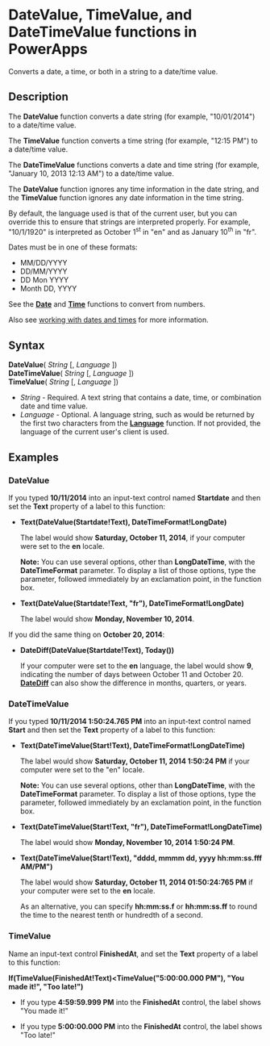<properties
	pageTitle="DateValue, TimeValue, and DateTimeValue functions | Microsoft PowerApps"
	description="Reference information, including syntax and examples, for the DateValue, TimeValue, and DateTimeValue functions in PowerApps"
	services=""
	suite="powerapps"
	documentationCenter="na"
	authors="gregli-msft"
	manager="dwrede"
	editor=""
	tags=""/>

<tags
   ms.service="powerapps"
   ms.devlang="na"
   ms.topic="article"
   ms.tgt_pltfrm="na"
   ms.workload="na"
   ms.date="11/07/2015"
   ms.author="gregli"/>

# DateValue, TimeValue, and DateTimeValue functions in PowerApps #

Converts a date, a time, or both in a string to a date/time value.

## Description ##

The **DateValue** function converts a date string (for example, "10/01/2014") to a date/time value.

The **TimeValue** function converts a time string (for example, "12:15 PM") to a date/time value.

The **DateTimeValue** functions converts a date and time string (for example, "January 10, 2013 12:13 AM") to a date/time value.

The **DateValue** function ignores any time information in the date string, and the **TimeValue** function ignores any date information in the time string.

By default, the language used is that of the current user, but you can override this to ensure that strings are interpreted properly. For example, "10/1/1920" is interpreted as October 1<sup>st</sup> in "en" and as January 10<sup>th</sup> in "fr".

Dates must be in one of these formats:

- MM/DD/YYYY
- DD/MM/YYYY
- DD Mon YYYY
- Month DD, YYYY

See the **[Date](function-date-time.md)** and **[Time](function-date-time.md)** functions to convert from numbers.

Also see [working with dates and times](../show-text-dates-times.md) for more information.

## Syntax ##

**DateValue**( *String* [, *Language* ])<br>
**DateTimeValue**( *String* [, *Language* ])<br>
**TimeValue**( *String* [, *Language* ])

- *String* - Required.  A text string that contains a date, time, or combination date and time value.
- *Language* - Optional.  A language string, such as would be returned by the first two characters from the **[Language](function-language.md)** function.  If not provided, the language of the current user's client is used.  

## Examples ##

### DateValue ###

If you typed **10/11/2014** into an input-text control named **Startdate** and then set the **Text** property of a label to this function:

- **Text(DateValue(Startdate!Text), DateTimeFormat!LongDate)**

	The label would show **Saturday, October 11, 2014**, if your computer were set to the **en** locale.

	**Note:** You can use several options, other than **LongDateTime**, with the **DateTimeFormat** parameter. To display a list of those options, type the parameter, followed immediately by an exclamation point, in the function box.

- **Text(DateValue(Startdate!Text, "fr"), DateTimeFormat!LongDate)**

	The label would show **Monday, November 10, 2014**.

If you did the same thing on **October 20, 2014**:

- **DateDiff(DateValue(Startdate!Text), Today())**

	If your computer were set to the **en** language, the label would show **9**, indicating the number of days between October 11 and October 20. **[DateDiff](function-dateadd-datediff.md)** can also show the difference in months, quarters, or years.

### DateTimeValue ###

If you typed **10/11/2014 1:50:24.765 PM** into an input-text control named **Start** and then set the **Text** property of a label to this function:

- **Text(DateTimeValue(Start!Text), DateTimeFormat!LongDateTime)**

	The label would show **Saturday, October 11, 2014 1:50:24 PM** if your computer were set to the "en" locale.

	**Note:** You can use several options, other than **LongDateTime**, with the **DateTimeFormat** parameter. To display a list of those options, type the parameter, followed immediately by an exclamation point, in the function box.

- **Text(DateTimeValue(Start!Text, "fr"), DateTimeFormat!LongDateTime)**

	The label would show **Monday, November 10, 2014 1:50:24 PM**.

- **Text(DateTimeValue(Start!Text), "dddd, mmmm dd, yyyy hh:mm:ss.fff AM/PM")**

	The label would show **Saturday, October 11, 2014 01:50:24:765 PM** if your computer were set to the **en** locale.

	As an alternative, you can specify **hh:mm:ss.f** or **hh:mm:ss.ff** to round the time to the nearest tenth or hundredth of a second.

### TimeValue ###

Name an input-text control **FinishedAt**, and set the **Text** property of a label to this function:

**If(TimeValue(FinishedAt!Text)<TimeValue("5:00:00.000 PM"), "You made it!", "Too late!")**

- If you type **4:59:59.999 PM** into the **FinishedAt** control, the label shows "You made it!"

- If you type **5:00:00.000 PM** into the **FinishedAt** control, the label shows "Too late!"
